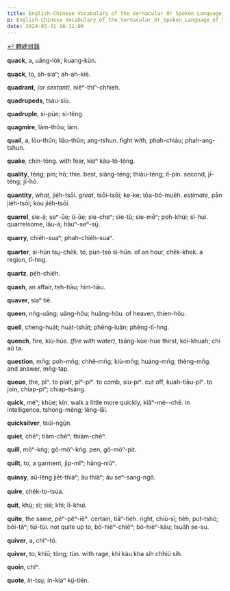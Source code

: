 ```yaml
---
title: English-Chinese Vocabulary of the Vernacular Or Spoken Language of Swatow (英漢汕頭方言口語詞典) / Q
p: English-Chinese_Vocabulary_of_the_Vernacular_Or_Spoken_Language_of_Swatow/Q
date: 2024-03-31 16:11:00
---
```


[↩️ 轉總目錄](/English-Chinese_Vocabulary_of_the_Vernacular_Or_Spoken_Language_of_Swatow)

**quack**, a, uãng-lo̍k; kuang-kùn.

**quack**, to, ah-siaⁿ; ah-ah-kiè.

**quadrant**, *(or sextant)*, niêⁿ-thiⁿ-chhieh.

**quadrupeds**, tsáu-siù.

**quadruple**, sì-pũe; sì-têng.

**quagmire**, làm-thôu; làm.

**quail**, a, lōu-thûn; liãu-thûn; ang-tshun. fight with, phah-chiáu; phah-ang-tshun.

**quake**, chín-tõng. with fear, kiaⁿ kàu-tõ-tòng.
<!--more-->
**quality**, téng; pín; hō; thie. best, siãng-téng; thiàu-téng; it-pín. second, jī-téng; jī-hō.

**quantity**, *what*, jie̍h-tsōi. *great*, tsōi-tsōi; ke-ke; tōa-bó-mue̍h. *estimate*, pān jie̍h-tsōi; kóu jie̍h-tsōi.

**quarrel**, sie-à; seⁿ-ūe; ũ-ūe; sie-cheⁿ; sie-tũ; sie-mēⁿ; poh-khùi; sĩ-hui. quarrelsome, lãu-à; hàuⁿ-seⁿ-sṳ̄.

**quarry**, chie̍h-suaⁿ; phah-chie̍h-suaⁿ.

**quarter**, sì-hūn tsṳ-che̍k. to, pun-tsò sì-hūn. of an hour, che̍k-khek. a region, tī-hng.

**quartz**, pe̍h-chie̍h.

**quash**, an affair, teh-tiāu; hìm-tiāu.

**quaver**, siaⁿ tiē.

**queen**, nńg-uâng; uâng-hõu; huâng-hõu. of heaven, thien-hõu.

**quell**, cheng-hua̍t; hua̍t-tsha̍t; phêng-luãn; phêng-tī-hng.

**quench**, fire, kiù-húe. *(fire with water)*, tsâng-kùe-húe thirst, kói-khuah; chí aû ta.

**question**, mn̄g; poh-mn̄g; chhê-mn̄g; kiù-mn̄g; huáng-mn̄g; thèng-mn̄g. and answer, mn̄g-tap.

**queue**, the, piⁿ. to plait, pĩⁿ-piⁿ. to comb, siu-piⁿ. cut off, kuah-tiāu-piⁿ. to join, chiap-piⁿ; chiap-tsáng.

**quick**, méⁿ; khùe; kín. walk a little more quickly, kiâⁿ-mé--chē. in intelligence, tshong-mêng; lêng-lāi.

**quicksilver**, tsúi-ngṳ̂n.

**quiet**, chẽⁿ; tiām-chẽⁿ; thiâm-chẽⁿ.

**quill**, môⁿ-kńg; gô-môⁿ-kńg. pen, gô-môⁿ-pit.

**quilt**, to, a garment, ji̍p-mîⁿ; hâng-niûⁿ.

**quinsy**, aû-lêng jie̍t-thiàⁿ; âu thiàⁿ; âu seⁿ-sang-ngô.

**quire**, che̍k-to-tsúa.

**quit**, khṳ̀; sî; siá; khì; lī-khui.

**quite**, the same, pêⁿ-pêⁿ-iēⁿ. certain, tiāⁿ-tie̍h. right, chiũ-sĩ; tie̍h; put-tshò; bõi-tāⁿ; tùi-tùi. not quite up to, bô-hièⁿ-chiẽⁿ; bô-hièⁿ-kàu; tsua̍h se-su.

**quiver**, a, chìⁿ-tō.

**quiver**, to, khiū; tòng; tùn. with rage, khì kàu kha sih chhiú sih.

**quoin**, chiⁿ.

**quote**, ín-tsṳ; ín-kiaⁿ kṳ̃-tién.
